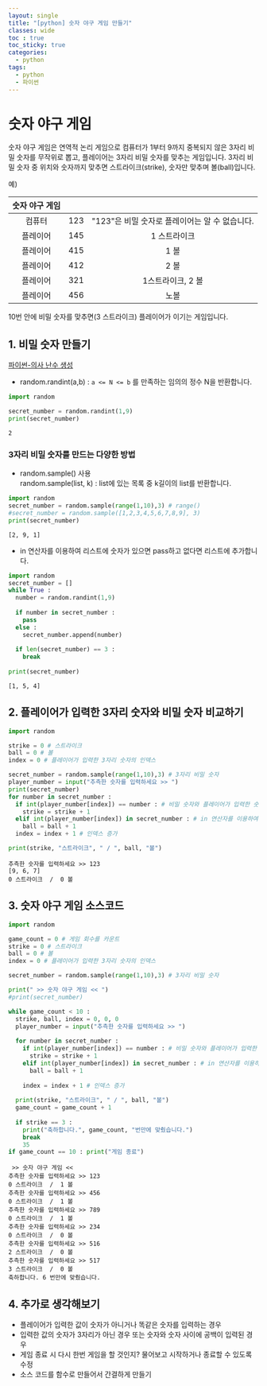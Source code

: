 ```yaml
---
layout: single
title: "[python] 숫자 야구 게임 만들기"
classes: wide
toc : true
toc_sticky: true
categories:
  - python
tags:
  - python
  - 파이썬
---
```


# 숫자 야구 게임
숫자 야구 게임은 연역적 논리 게임으로 컴퓨터가 1부터 9까지 중복되지 않은 3자리 비밀 숫자를 무작위로 뽑고, 플레이어는 3자리 비밀 숫자를 맞추는 게임입니다. 3자리 비밀 숫자 중 위치와 숫자까지 맞추면 스트라이크(strike), 숫자만 맞추며 볼(ball)입니다.    

예)  

|숫자 야구 게임|||
|:------:|:---:|:---:|
|컴퓨터|123|"123"은 비밀 숫자로 플레이어는 알 수 없습니다.|
|플레이어|145|1 스트라이크|
|플레이어|415|1 볼|
|플레이어|412|2 볼|
|플레이어|321|1스트라이크, 2 볼|
|플레이어|456|노볼|

10번 안에 비밀 숫자를 맞추면(3 스트라이크) 플레이어가 이기는 게임입니다.




## 1. 비밀 숫자 만들기

[파이썬-의사 난수 생성](https://docs.python.org/ko/3/library/random.html)  
- random.randint(a,b) : `a <= N <= b` 를 만족하는 임의의 정수 N을 반환합니다.


```python
import random

secret_number = random.randint(1,9)
print(secret_number)
```

    2


### 3자리 비밀 숫자를 만드는 다양한 방법
- random.sample() 사용  
random.sample(list, k) : list에 있는 목록 중 k길이의 list를 반환합니다.


```python
import random
secret_number = random.sample(range(1,10),3) # range()
#secret_number = random.sample([1,2,3,4,5,6,7,8,9], 3)
print(secret_number)
```

    [2, 9, 1]


+ in 연산자를 이용하여 리스트에 숫자가 있으면 pass하고 없다면 리스트에 추가합니다.


```python
import random
secret_number = []
while True :
  number = random.randint(1,9)
  
  if number in secret_number :
    pass
  else :
    secret_number.append(number)
  
  if len(secret_number) == 3 :
    break
  
print(secret_number)
```

    [1, 5, 4]


## 2. 플레이어가 입력한 3자리 숫자와 비밀 숫자 비교하기


```python
import random

strike = 0 # 스트라이크
ball = 0 # 볼
index = 0 # 플레이어가 입력한 3자리 숫자의 인덱스

secret_number = random.sample(range(1,10),3) # 3자리 비밀 숫자
player_number = input("추측한 숫자를 입력하세요 >> ")
print(secret_number)
for number in secret_number :
  if int(player_number[index]) == number : # 비밀 숫자와 플레이어가 입력한 숫자 비교 (스트라이크)
    strike = strike + 1
  elif int(player_number[index]) in secret_number : # in 연산자를 이용하여 비밀 숫자가 있는지 비교 (볼)
    ball = ball + 1
  index = index + 1 # 인덱스 증가

print(strike, "스트라이크", " / ", ball, "볼")
```

    추측한 숫자를 입력하세요 >> 123
    [9, 6, 7]
    0 스트라이크  /  0 볼


## 3. 숫자 야구 게임 소스코드


```python
import random

game_count = 0 # 게임 회수를 카운트
strike = 0 # 스트라이크
ball = 0 # 볼
index = 0 # 플레이어가 입력한 3자리 숫자의 인덱스

secret_number = random.sample(range(1,10),3) # 3자리 비밀 숫자

print(" >> 숫자 야구 게임 << ")
#print(secret_number)

while game_count < 10 :
  strike, ball, index = 0, 0, 0
  player_number = input("추측한 숫자를 입력하세요 >> ")
  
  for number in secret_number :
    if int(player_number[index]) == number : # 비밀 숫자와 플레이어가 입력한 숫자 비교 (스트라이크)
      strike = strike + 1
    elif int(player_number[index]) in secret_number : # in 연산자를 이용하여 비밀 숫자가 있는지 비교 (볼)
      ball = ball + 1
    
    index = index + 1 # 인덱스 증가
  
  print(strike, "스트라이크", " / ", ball, "볼")
  game_count = game_count + 1
  
  if strike == 3 :
    print("축하합니다.", game_count, "번만에 맞췄습니다.")
    break
    35
if game_count == 10 : print("게임 종료")

```

     >> 숫자 야구 게임 << 
    추측한 숫자를 입력하세요 >> 123
    0 스트라이크  /  1 볼
    추측한 숫자를 입력하세요 >> 456
    0 스트라이크  /  1 볼
    추측한 숫자를 입력하세요 >> 789
    0 스트라이크  /  1 볼
    추측한 숫자를 입력하세요 >> 234
    0 스트라이크  /  0 볼
    추측한 숫자를 입력하세요 >> 516
    2 스트라이크  /  0 볼
    추측한 숫자를 입력하세요 >> 517
    3 스트라이크  /  0 볼
    축하합니다. 6 번만에 맞췄습니다.


## 4. 추가로 생각해보기
+ 플레이어가 입력한 값이 숫자가 아니거나 똑같은 숫자를 입력하는 경우
+ 입력한 값의 숫자가 3자리가 아닌 경우 또는 숫자와 숫자 사이에 공백이 입력된 경우
+ 게임 종료 시 다시 한번 게임을 할 것인지? 물어보고 시작하거나 종료할 수 있도록 수정
+ 소스 코드를 함수로 만들어서 간결하게 만들기
